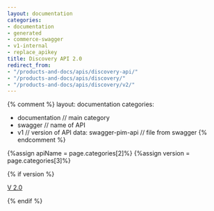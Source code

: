 ```yaml
---
layout: documentation
categories:
- documentation
- generated
- commerce-swagger
- v1-internal
- replace_apikey
title: Discovery API 2.0
redirect_from:
- "/products-and-docs/apis/discovery-api/"
- "/products-and-docs/apis/discovery/"
- "/products-and-docs/apis/discovery/v2/"
---
```


{% comment %}
  layout: documentation
  categories:
  - documentation                   // main category
  - swagger                         // name of API
  - v1                              // version of API
  data: swagger-pim-api             // file from swagger
{% endcomment %}

{%assign apiName = page.categories[2]%}
{%assign version = page.categories[3]%}

{% if version %}
<p class="version-button article {% if version == 'v2' %}active{% endif %}" style="margin-right: 0px;">
    <a href="/products-and-docs/apis/{{apiName}}/v2/">V 2.0</a>
</p>
{% endif %}
